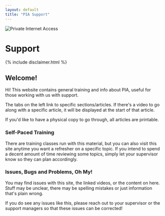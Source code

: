 ```yaml
---
layout: default
title: "PIA Support"
---
```


<div class="hideprinted">
	<img class="pagelogo" src="{{ site.baseurl }}/img/pia-logo.svg" title="Private Internet Access"/>
	<h1 class="frontpage">Support</h1>
</div>

<div class="disclaimer">
{% include disclaimer.html %}
</div>


## Welcome!

Hi! This website contains general training and info about PIA, useful for those working with us with support.

The tabs on the left link to specific sections/articles. If there's a video to go along with a specific article, it will be displayed at the start of that article.

If you'd like to have a physical copy to go through, all articles are printable.


### Self-Paced Training

There are training classes run with this material, but you can also visit this site anytime you want a refresher on a specific topic. If you intend to spend a decent amount of time reviewing some topics, simply let your supervisor know so they can plan accordingly.


### Issues, Bugs and Problems, Oh My!

You may find issues with this site, the linked videos, or the content on here. Stuff may be unclear, there may be spelling mistakes or just information that's plain wrong.

If you do see any issues like this, please reach out to your supervisor or the support managers so that these issues can be corrected!
